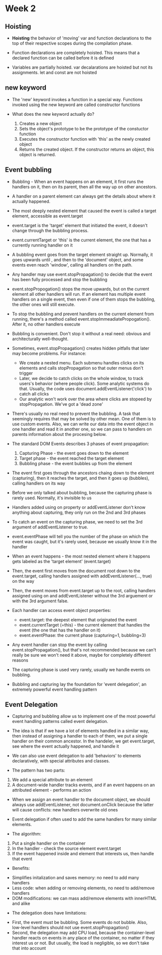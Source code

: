 # Week 2

## Hoisting

* **Hoisting** the behavior of 'moving' var and function declarations to the top of their respective scopes during the compilation phase.

* Function declarations are completely hoisted. This means that a declared function can be called before it is defined

* Variables are partially hoisted. var decalarations are hoisted but not its assignments. let and const are not hoisted

## new keyword 

* The 'new' keyword invokes a function in a special way. Functions invoked using the new keyword are called constructor functions

* What does the new keyword actually do?
    1. Creates a new object
    2. Sets the object's prototype to be the prototype of the constuctor function
    3. Executes the constructor function with 'this' as the newly created object
    4. Returns the created object. If the constructor returns an object, this object is returned.

## Event bubbling

* Bubbling - When an event happens on an element, it first runs the handlers on it, then on its parent, then all the way up on other ancestors.

* A handler on a parent element can always get the details about where it actually happened. 

* The most deeply nested element that caused the event is called a target element, accessible as event.target

* event.target is the 'target' element that initiated the event, it doesn't change through the bubbling process. 

* event.currentTarget or 'this' is the current element, the one that has a currently running handler on it

* A bubbling event goes from the target element straight up. Normally, it goes upwards until <html>, and then to the 'document' object, and some events even reach 'window', calling all handlers on the path.

* Any handler may use event.stopPropagation() to decide that the event has been fully processed and stop the bubbling

* event.stopPropogation() stops the move upwards, but on the current element all other handlers will run. If an element has multiple event handlers on a single event, then even if one of them stops the bubbling, the other ones will still execute. 

* To stop the bubbling and prevent handlers on the current element from running, there's a method called event.stopImmeadiatePropogation(). After it, no other handlers execute

* Bubbling is convenient. Don't stop it without a real need: obvious and architecturally well-thought.

* Sometimes, event.stopPropagation() creates hidden pitfalls that later may become problems. For instance:
    - We create a nested menu. Each submenu handles clicks on its elements and calls stopPropagation so that outer menus don't trigger
    - Later, we decide to catch clicks on the whole window, to track users's behavior (where people click). Some analytic systems do that. Usually, the code uses document.addEventListener('click') to catch all clicks
    - Our analytic won't work over the area where clicks are stopeed by stopPropagation. We've got a 'dead zone'

* There's usually no real need to prevent the bubbling. A task that seemingly requires that may be solved by other mean. One of them is to use custom events. Also, we can write our data into the event object in one handler and read it in another one, so we can pass to handlers on parents information about the procesing below.

* The standard DOM Events describes 3 phases of event propagation:
    1. Capturing Phase - the event goes down to the element
    2. Target phase - the event reached the target element
    3. Bubbling phase - the event bubbles up from the element

* The event first goes through the ancestors chaing down to the element (capturing), then it reaches the target, and then it goes up (bubbles), calling handlers on its way

* Before we only talked about bubbling, because the capturing phase is rarely used. Normally, it's invisible to us

* Handlers added using on<event> property or addEventListener don't know anything about capturing, they only run on the 2nd and 3rd phases

* To catch an event on the capturing phase, we need to set the 3rd argument of addEventListener to true.

* event.eventPhase will tell you the number of the phase on which the event was caught, but it's rarely used, because we usually know it in the handler

* When an event happens - the most nested element where it happens gets labeled as the 'target element' (event.target)

* Then, the event first moves from the document root down to the event.target, calling handlers assigned with addEventListener(..., true) on the way

* Then, the event moves from event.target up to the root, calling handlers assigned using on<event> and addEventListener without the 3rd arguement or with the 3rd argument false.

* Each handler can access event object properties: 
    - event.target: the deepest element that originated the event
    - event.currentTarget (=this) - the current element that handles the event (the one that has the handler on it)
    - event.eventPhase: the current phase (capturing=1, bubbling=3)

* Any event handler can stop the event by calling event.stopPropagation(), but that's not recommended because we can't really be sure we won't need it above, maybe for completely different reasons

* The capturing phase is used very rarely, usually we handle events on bubbling. 

* Bubbling and capturing lay the foundation for 'event delegation', an extremely powerful event handling pattern

## Event Delegation

* Capturing and bubbling allow us to implement one of the most powerful event handling patterns called event delegation.

* The idea is that if we have a lot of elements handled in a similar way, then instead of assigning a handler to each of them, we put a single handler on their common ancestor. In the handeler, we get event.target, see where the event actually happened, and handle it

* We can also use event delegation to add 'behaviors' to elements declaratively, with special attributes and classes. 

* The pattern has two parts:
1. We add a special attribute to an element
2. A document-wide handler tracks events, and if an event happens on an attributed element - performs an action

* When we assign an event handler to the document object, we should always use addEventListener, not document.onClick because the latter will cause conflicts: new handlers overwrite old ones

* Event delegation if often used to add the same handlers for many similar elements.

* The algorithm:
1. Put a single handler on the container
2. In the handler - check the source element event.target
3. If the event happened inside and element that interests us, then handle that event

* Benefits:
- Simplifies initalization and saves memory: no need to add many handlers
- Less code: when adding or removing elements, no need to add/remove handlers
- DOM modifications: we can mass add/remove elements with innerHTML and alike

* The delegation does have limitations:
- First, the event must be bubbling. Some events do not bubble. Also, low-level handlers should not use event.stopPropagation()
- Second, the delegation may add CPU load, because the container-level handler reacts on events in any place of the container, no matter if they interest us or not. But usually, the load is negligible, so we don't take that into account
